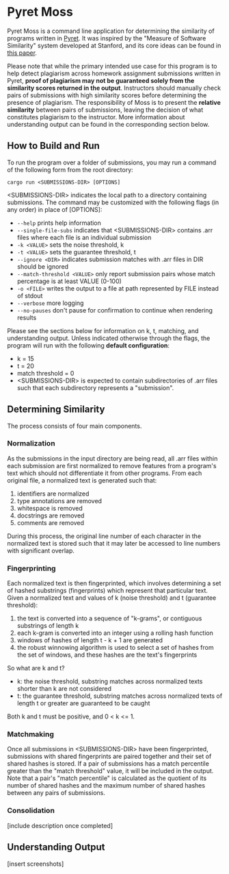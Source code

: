 # Pyret Moss
Pyret Moss is a command line application for determining the similarity of programs written in [Pyret](https://www.pyret.org/). It was inspired by the "Measure of Software Similarity" system developed at Stanford, and its core ideas can be found in [this paper](http://theory.stanford.edu/~aiken/publications/papers/sigmod03.pdf).

Please note that while the primary intended use case for this program is to help detect plagiarism across homework assignment submissions written in Pyret, **proof of plagiarism may not be guaranteed solely from the similarity scores returned in the output**. Instructors should manually check pairs of submissions with high similarity scores before determining the presence of plagiarism. The responsibility of Moss is to present the **relative similarity** between pairs of submissions, leaving the decision of what constitutes plagiarism to the instructor. More information about understanding output can be found in the corresponding section below.

## How to Build and Run
To run the program over a folder of submissions, you may run a command of the following form from the root directory:

`cargo run <SUBMISSIONS-DIR> [OPTIONS]`

\<SUBMISSIONS-DIR> indicates the local path to a directory containing submissions. The command may be customized with the following flags (in any order) in place of [OPTIONS]:

- `--help` prints help information
- `--single-file-subs` indicates that \<SUBMISSIONS-DIR> contains .arr files where each file is an individual submission
- `-k <VALUE>` sets the noise threshold, k
- `-t <VALUE>` sets the guarantee threshold, t
- `--ignore <DIR>` indicates submission matches with .arr files in DIR should be ignored
- `--match-threshold <VALUE>` only report submission pairs whose match percentage is at least VALUE (0-100)
- `-o <FILE>` writes the output to a file at path represented by FILE instead of stdout
- `--verbose` more logging
- `--no-pauses` don't pause for confirmation to continue when rendering results

Please see the sections below for information on k, t, matching, and understanding output. Unless indicated otherwise through the flags, the program will run with the following **default configuration**:

- k = 15
- t = 20
- match threshold = 0
- \<SUBMISSIONS-DIR> is expected to contain subdirectories of .arr files such that each subdirectory represents a "submission".

## Determining Similarity
The process consists of four main components.

### Normalization
As the submissions in the input directory are being read, all .arr files within each submission are first normalized to remove features from a program's text which should not differentiate it from other programs. From each original file, a normalized text is generated such that:

1. identifiers are normalized
2. type annotations are removed
3. whitespace is removed
4. docstrings are removed
5. comments are removed

During this process, the original line number of each character in the normalized text is stored such that it may later be accessed to line numbers with significant overlap.

### Fingerprinting
Each normalized text is then fingerprinted, which involves determining a set of hashed substrings (fingerprints) which represent that particular text. Given a normalized text and values of k (noise threshold) and t (guarantee threshold):

1. the text is converted into a sequence of "k-grams", or contiguous substrings of length k
2. each k-gram is converted into an integer using a rolling hash function
3. windows of hashes of length t - k + 1 are generated
4. the robust winnowing algorithm is used to select a set of hashes from the set of windows, and these hashes are the text's fingerprints

So what are k and t?
- k: the noise threshold, substring matches across normalized texts shorter than k are not considered
- t: the guarantee threshold, substring matches across normalized texts of length t or greater are guaranteed to be caught

Both k and t must be positive, and 0 < k <= 1.

### Matchmaking
Once all submissions in \<SUBMISSIONS-DIR> have been fingerprinted, submissions with shared fingerprints are paired together and their set of shared hashes is stored. If a pair of submissions has a match percentile greater than the "match threshold" value, it will be included in the output. Note that a pair's "match percentile" is calculated as the quotient of its number of shared hashes and the maximum number of shared hashes between any pairs of submissions.

### Consolidation
[include description once completed]

## Understanding Output
[insert screenshots]
